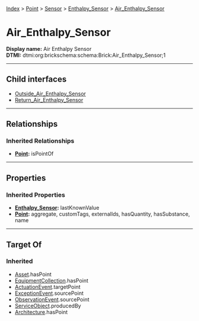 [Index](../../../../index.md) > [Point](../../../Point.md) > [Sensor](../../Sensor.md) > [Enthalpy_Sensor](../Enthalpy_Sensor.md) > [Air_Enthalpy_Sensor](#)
# Air_Enthalpy_Sensor

**Display name:** Air Enthalpy Sensor<br />
**DTMI:** dtmi:org:brickschema:schema:Brick:Air_Enthalpy_Sensor;1

---

## Child interfaces
* [Outside_Air_Enthalpy_Sensor](Outside_Air_Enthalpy_Sensor.md)
* [Return_Air_Enthalpy_Sensor](Return_Air_Enthalpy_Sensor.md)

---

## Relationships

### Inherited Relationships
* **[Point](../../../Point.md):** isPointOf

---

## Properties

### Inherited Properties
* **[Enthalpy_Sensor](../Enthalpy_Sensor.md):** lastKnownValue
* **[Point](../../../Point.md):** aggregate, customTags, externalIds, hasQuantity, hasSubstance, name

---

## Target Of
### Inherited
* [Asset](../../../../Asset/Asset.md).hasPoint
* [EquipmentCollection](../../../../Collection/EquipmentCollection.md).hasPoint
* [ActuationEvent](../../../../Event/PointEvent/ActuationEvent.md).targetPoint
* [ExceptionEvent](../../../../Event/PointEvent/ExceptionEvent.md).sourcePoint
* [ObservationEvent](../../../../Event/PointEvent/ObservationEvent.md).sourcePoint
* [ServiceObject](../../../../Information/ServiceObject/ServiceObject.md).producedBy
* [Architecture](../../../../Space/Architecture/Architecture.md).hasPoint
